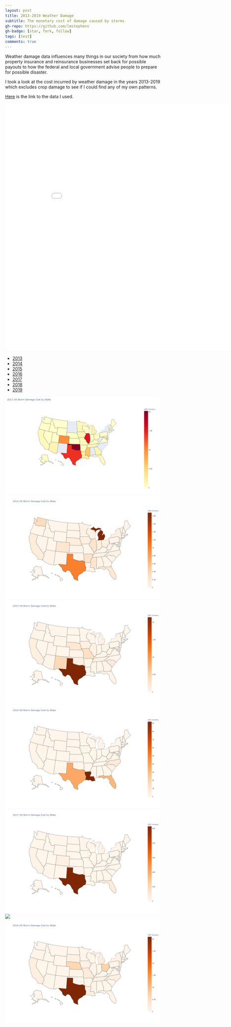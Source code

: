 ```yaml
---
layout: post
title: 2013-2019 Weather Damage
subtitle: The monetary cost of damage caused by storms
gh-repo: https://github.com/lmstephens
gh-badge: [star, fork, follow]
tags: [test]
comments: true
---
```


<p>Weather damage data influences many things in our society from how much property insurance and reinsurance businesses set back for possible payouts to how the federal and local government advise people to prepare for possible disaster.</p>

<p>I took a look at the cost incurred by weather damage in the years 2013-2019 which excludes crop damage to see if I could find any of my own patterns. </p>

<a href="https://www1.ncdc.noaa.gov/pub/data/swdi/stormevents/csvfiles/">Here</a> is the link to the data I used.

<div class="video-container">
<iframe width="900" height="800" frameborder="0" scrolling="no" src="//plot.ly/~Lmstephens/19.embed"></iframe>
</div>

<ul class="nav nav-tabs">
  <li><a href="#2013" data-toggle="tab">2013</a></li>
  <li><a href="#2014" data-toggle="tab">2014</a></li>
  <li><a href="#2015" data-toggle="tab">2015</a></li>
  <li><a href="#2016" data-toggle="tab">2016</a></li>
  <li><a href="#2017" data-toggle="tab">2017</a></li>
  <li><a href="#2018" data-toggle="tab">2018</a></li>
  <li><a href="#2019" data-toggle="tab">2019</a></li>
</ul>

<div class="tab-content" id="myTabContent">
	<div id="2013" class="tab-pane fade">
		<img src="../img/2013map.png">
	</div>
	<div id="2014" class="tab-pane fade">
		<img src="../img/2014map.png">
	</div>
	<div id="2015" class="tab-pane fade">
		<img src="../img/2015map.png">
	</div>
	<div id="2016" class="tab-pane fade">
		<img src="../img/2016map.png">
	</div>
	<div id="2017" class="tab-pane fade">
		<img src="../img/2017map.png">
	</div>
	<div id="2018" class="tab-pane fade">
		<img src="../img/2018map.png">
	</div>
	<div id="2019" class="tab-pane fade">
		<img src="../img/2019map.png">
	</div>
</div>
